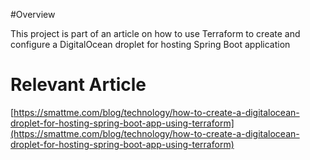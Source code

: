 #Overview

This project is part of an article on how to use Terraform to create and configure a DigitalOcean droplet for hosting Spring Boot application

# Relevant Article

[https://smattme.com/blog/technology/how-to-create-a-digitalocean-droplet-for-hosting-spring-boot-app-using-terraform](https://smattme.com/blog/technology/how-to-create-a-digitalocean-droplet-for-hosting-spring-boot-app-using-terraform)